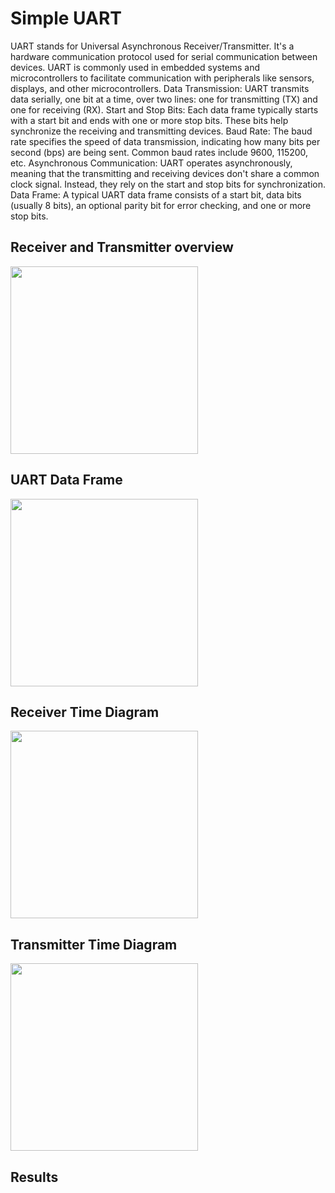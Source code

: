 # Simple UART

UART stands for Universal Asynchronous Receiver/Transmitter. It's a hardware communication protocol used for serial communication between devices. UART is commonly used in embedded systems and microcontrollers to facilitate communication with peripherals like sensors, displays, and other microcontrollers.
Data Transmission: UART transmits data serially, one bit at a time, over two lines: one for transmitting (TX) and one for receiving (RX). Start and Stop Bits: Each data frame typically starts with a start bit and ends with one or more stop bits. These bits help synchronize the receiving and transmitting devices. Baud Rate: The baud rate specifies the speed of data transmission, indicating how many bits per second (bps) are being sent. Common baud rates include 9600, 115200, etc. Asynchronous Communication: UART operates asynchronously, meaning that the transmitting and receiving devices don't share a common clock signal. Instead, they rely on the start and stop bits for synchronization. Data Frame: A typical UART data frame consists of a start bit, data bits (usually 8 bits), an optional parity bit for error checking, and one or more stop bits.

## Receiver and Transmitter overview

<img src="images/example.png" width="300" />

## UART Data Frame

<img src="images/example.png" width="300" />


## Receiver Time Diagram

<img src="images/example.png" width="300" />

## Transmitter Time Diagram

<img src="images/example.png" width="300" />

## Results
